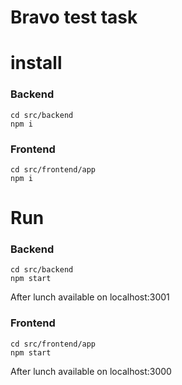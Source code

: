 # Bravo test task

# install

### Backend
````
cd src/backend
npm i
````

### Frontend
````
cd src/frontend/app
npm i
````

# Run

### Backend
````
cd src/backend
npm start
````
After lunch available on localhost:3001

### Frontend
````
cd src/frontend/app
npm start
````
After lunch available on localhost:3000
